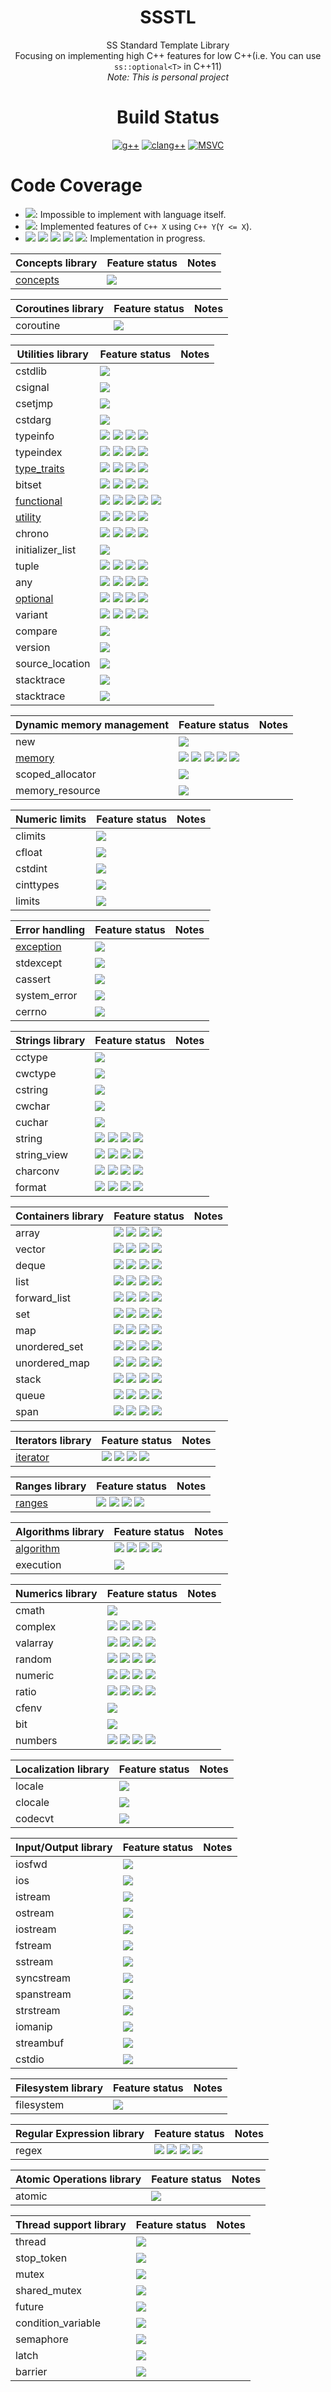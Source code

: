 <div align="center">
  
# SSSTL
SS Standard Template Library  
Focusing on implementing high C++ features for low C++(i.e. You can use `ss::optional<T>` in C++11)  
*Note: This is personal project*

# Build Status
[![g++](https://github.com/lackhole/ssstl/actions/workflows/gcc.yml/badge.svg)](https://github.com/lackhole/ssstl/actions/workflows/gcc.yml)
[![clang++](https://github.com/lackhole/ssstl/actions/workflows/clang.yml/badge.svg)](https://github.com/lackhole/ssstl/actions/workflows/clang.yml)
[![MSVC](https://github.com/lackhole/ssstl/actions/workflows/msvc.yml/badge.svg)](https://github.com/lackhole/ssstl/actions/workflows/msvc.yml)
</div>

# Code Coverage

<!--- 
100%      : brightgreen
75% ~ 100%: green
50% ~ 75% : yellowgreen
25% ~ 50% : yellow
0% ~ 25%  : orange
0%        : red
--->

* ![](https://img.shields.io/badge/not_possible-grey): Impossible to implement with language itself.
* ![](https://img.shields.io/badge/C++X-100%25-brightgreen): Implemented features of `C++ X` using `C++ Y`(`Y <= X`).
* ![](https://img.shields.io/badge/C++N-X%25-green)
  ![](https://img.shields.io/badge/C++N-X%25-yellowgreen)
  ![](https://img.shields.io/badge/C++N-X%25-yellow)
  ![](https://img.shields.io/badge/C++N-X%25-orange)
  ![](https://img.shields.io/badge/C++N-X%25-red): 
  Implementation in progress.

| Concepts library                              | Feature status                                                        | Notes            |
|-----------------------------------------------|-----------------------------------------------------------------------|------------------|
| [concepts](status/concepts.md)                | ![][cpp20007]                                                         |                  |

| Coroutines library                            | Feature status                                                        | Notes            |
|-----------------------------------------------|-----------------------------------------------------------------------|------------------|
| coroutine                                     | ![][cpp20000]                                                         |                  |

| Utilities library                             | Feature status                                                        | Notes            |
|-----------------------------------------------|-----------------------------------------------------------------------|------------------|
| cstdlib                                       | ![][impossib]                                                         |                  |
| csignal                                       | ![][impossib]                                                         |                  |
| csetjmp                                       | ![][impossib]                                                         |                  |
| cstdarg                                       | ![][impossib]                                                         |                  |
| typeinfo                                      | ![][cpp11000] ![][cpp14000] ![][cpp17000] ![][cpp20000]               |                  |
| typeindex                                     | ![][cpp11000] ![][cpp14000] ![][cpp17000] ![][cpp20000]               |                  |
| [type_traits](status/type_traits.md)          | ![][cpp11100] ![][cpp14100] ![][cpp17100] ![][cpp20064]               |                  |
| bitset                                        | ![][cpp11000] ![][cpp14000] ![][cpp17000] ![][cpp20000]               |                  |
| [functional](status/functional.md)            | ![][cpp11063] ![][cpp14100] ![][cpp17020] ![][cpp20000] ![][cpp23100] |                  |
| [utility](status/utility.md)                  | ![][cpp11100] ![][cpp14100] ![][cpp17100] ![][cpp20096]               |                  |
| chrono                                        | ![][cpp11000] ![][cpp14000] ![][cpp17000] ![][cpp20000]               |                  |
| initializer_list                              | ![][impossib]                                                         |                  |
| tuple                                         | ![][cpp11000] ![][cpp14000] ![][cpp17000] ![][cpp20000]               |                  |
| any                                           | ![][cpp11000] ![][cpp14000] ![][cpp17000] ![][cpp20000]               |                  |
| [optional](status/optional.md)                | ![][cpp11300] ![][cpp14200] ![][cpp17100] ![][cpp20000]               |                  |
| variant                                       | ![][cpp11000] ![][cpp14000] ![][cpp17000] ![][cpp20000]               |                  |
| compare                                       | ![][unknown_]                                                         |                  |
| version                                       | ![][unknown_]                                                         |                  |
| source_location                               | ![][impossib]                                                         |                  |
| stacktrace                                    | ![][impossib]                                                         |                  |
| stacktrace                                    | ![][impossib]                                                         |                  |


| Dynamic memory management                     | Feature status                                                        | Notes            |
|-----------------------------------------------|-----------------------------------------------------------------------|------------------|
| new                                           | ![][unknown_]                                                         |                  |
| [memory](status/memory.md)                    | ![][cpp11021] ![][cpp14100] ![][cpp17000] ![][cpp20000] ![][cpp23033] |                  |
| scoped_allocator                              | ![][unknown_]                                                         |                  |
| memory_resource                               | ![][unknown_]                                                         |                  |


| Numeric limits                                | Feature status                                                        | Notes            |
|-----------------------------------------------|-----------------------------------------------------------------------|------------------|
| climits                                       | ![][unknown_]                                                         |                  |
| cfloat                                        | ![][unknown_]                                                         |                  |
| cstdint                                       | ![][unknown_]                                                         |                  |
| cinttypes                                     | ![][unknown_]                                                         |                  |
| limits                                        | ![][unknown_]                                                         |                  |

| Error handling                                | Feature status                                                        | Notes            |
|-----------------------------------------------|-----------------------------------------------------------------------|------------------|
| [exception](status/exception.md)              | ![][unknown_]                                                         |                  |
| stdexcept                                     | ![][unknown_]                                                         |                  |
| cassert                                       | ![][unknown_]                                                         |                  |
| system_error                                  | ![][unknown_]                                                         |                  |
| cerrno                                        | ![][unknown_]                                                         |                  |

| Strings library                               | Feature status                                                        | Notes            |
|-----------------------------------------------|-----------------------------------------------------------------------|------------------|
| cctype                                        | ![][unknown_]                                                         |                  |
| cwctype                                       | ![][unknown_]                                                         |                  |
| cstring                                       | ![][unknown_]                                                         |                  |
| cwchar                                        | ![][unknown_]                                                         |                  |
| cuchar                                        | ![][unknown_]                                                         |                  |
| string                                        | ![][cpp11000] ![][cpp14000] ![][cpp17000] ![][cpp20000]               |                  |
| string_view                                   | ![][cpp11000] ![][cpp14000] ![][cpp17000] ![][cpp20000]               |                  |
| charconv                                      | ![][cpp11000] ![][cpp14000] ![][cpp17000] ![][cpp20000]               |                  |
| format                                        | ![][cpp11000] ![][cpp14000] ![][cpp17000] ![][cpp20000]               |                  |

| Containers library                            | Feature status                                                        | Notes            |
|-----------------------------------------------|-----------------------------------------------------------------------|------------------|
| array                                         | ![][cpp11000] ![][cpp14000] ![][cpp17000] ![][cpp20000]               |                  |
| vector                                        | ![][cpp11000] ![][cpp14000] ![][cpp17000] ![][cpp20000]               |                  |
| deque                                         | ![][cpp11000] ![][cpp14000] ![][cpp17000] ![][cpp20000]               |                  |
| list                                          | ![][cpp11000] ![][cpp14000] ![][cpp17000] ![][cpp20000]               |                  |
| forward_list                                  | ![][cpp11000] ![][cpp14000] ![][cpp17000] ![][cpp20000]               |                  |
| set                                           | ![][cpp11000] ![][cpp14000] ![][cpp17000] ![][cpp20000]               |                  |
| map                                           | ![][cpp11000] ![][cpp14000] ![][cpp17000] ![][cpp20000]               |                  |
| unordered_set                                 | ![][cpp11000] ![][cpp14000] ![][cpp17000] ![][cpp20000]               |                  |
| unordered_map                                 | ![][cpp11000] ![][cpp14000] ![][cpp17000] ![][cpp20000]               |                  |
| stack                                         | ![][cpp11000] ![][cpp14000] ![][cpp17000] ![][cpp20000]               |                  |
| queue                                         | ![][cpp11000] ![][cpp14000] ![][cpp17000] ![][cpp20000]               |                  |
| span                                          | ![][cpp11000] ![][cpp14000] ![][cpp17000] ![][cpp20000]               |                  |

| Iterators library                             | Feature status                                                        | Notes            |
|-----------------------------------------------|-----------------------------------------------------------------------|------------------|
| [iterator](status/iterator.md)                | ![][cpp11007] ![][cpp14000] ![][cpp17000] ![][cpp20002]               |                  |

| Ranges library                                | Feature status                                                        | Notes            |
|-----------------------------------------------|-----------------------------------------------------------------------|------------------|
| [ranges](status/ranges.md)                    | ![][cpp11000] ![][cpp14000] ![][cpp17000] ![][cpp20000]               |                  |

| Algorithms library                            | Feature status                                                        | Notes            |
|-----------------------------------------------|-----------------------------------------------------------------------|------------------|
| [algorithm](status/algorithm.md)              | ![][cpp11003] ![][cpp14000] ![][cpp17000] ![][cpp20000]               |                  |
| execution                                     | ![][unknown_]                                                         |                  |

| Numerics library                              | Feature status                                                        | Notes            |
|-----------------------------------------------|-----------------------------------------------------------------------|------------------|
| cmath                                         | ![][unknown_]                                                         |                  |
| complex                                       | ![][cpp11000] ![][cpp14000] ![][cpp17000] ![][cpp20000]               |                  |
| valarray                                      | ![][cpp11000] ![][cpp14000] ![][cpp17000] ![][cpp20000]               |                  |
| random                                        | ![][cpp11000] ![][cpp14000] ![][cpp17000] ![][cpp20000]               |                  |
| numeric                                       | ![][cpp11000] ![][cpp14000] ![][cpp17000] ![][cpp20000]               |                  |
| ratio                                         | ![][cpp11000] ![][cpp14000] ![][cpp17000] ![][cpp20000]               |                  |
| cfenv                                         | ![][unknown_]                                                         |                  |
| bit                                           | ![][unknown_]                                                         |                  |
| numbers                                       | ![][cpp11000] ![][cpp14000] ![][cpp17000] ![][cpp20000]               |                  |

| Localization library                          | Feature status                                                        | Notes            |
|-----------------------------------------------|-----------------------------------------------------------------------|------------------|
| locale                                        | ![][unknown_]                                                         |                  |
| clocale                                       | ![][unknown_]                                                         |                  |
| codecvt                                       | ![][deprecat]                                                         |                  |

| Input/Output library                          | Feature status                                                        | Notes            |
|-----------------------------------------------|-----------------------------------------------------------------------|------------------|
| iosfwd                                        | ![][unknown_]                                                         |                  |
| ios                                           | ![][unknown_]                                                         |                  |
| istream                                       | ![][unknown_]                                                         |                  |
| ostream                                       | ![][unknown_]                                                         |                  |
| iostream                                      | ![][unknown_]                                                         |                  |
| fstream                                       | ![][unknown_]                                                         |                  |
| sstream                                       | ![][unknown_]                                                         |                  |
| syncstream                                    | ![][unknown_]                                                         |                  |
| spanstream                                    | ![][unknown_]                                                         |                  |
| strstream                                     | ![][deprecat]                                                         |                  |
| iomanip                                       | ![][unknown_]                                                         |                  |
| streambuf                                     | ![][unknown_]                                                         |                  |
| cstdio                                        | ![][impossib]                                                         |                  |

| Filesystem library                            | Feature status                                                        | Notes            |
|-----------------------------------------------|-----------------------------------------------------------------------|------------------|
| filesystem                                    | ![][impossib]                                                         |                  |

| Regular Expression library                    | Feature status                                                        | Notes            |
|-----------------------------------------------|-----------------------------------------------------------------------|------------------|
| regex                                         | ![][cpp11000] ![][cpp14000] ![][cpp17000] ![][cpp20000]               |                  |

| Atomic Operations library                     | Feature status                                                        | Notes            |
|-----------------------------------------------|-----------------------------------------------------------------------|------------------|
| atomic                                        |  ![][unknown_]                                                        |                  |

| Thread support library                        | Feature status                                                        | Notes            |
|-----------------------------------------------|-----------------------------------------------------------------------|------------------|
| thread                                        |  ![][unknown_]                                                        |                  |
| stop_token                                    |  ![][unknown_]                                                        |                  |
| mutex                                         |  ![][unknown_]                                                        |                  |
| shared_mutex                                  |  ![][unknown_]                                                        |                  |
| future                                        |  ![][unknown_]                                                        |                  |
| condition_variable                            |  ![][unknown_]                                                        |                  |
| semaphore                                     |  ![][unknown_]                                                        |                  |
| latch                                         |  ![][unknown_]                                                        |                  |
| barrier                                       |  ![][unknown_]                                                        |                  |


[impossib]: https://img.shields.io/badge/not_possible-grey
[unknown_]: https://img.shields.io/badge/unknown-grey
[deprecat]: https://img.shields.io/badge/deprecated-grey

[cpp11000]: https://img.shields.io/badge/C++11-0%25-red
[cpp11001]: https://img.shields.io/badge/C++11-1%25-orange
[cpp11003]: https://img.shields.io/badge/C++11-3%25-orange
[cpp11005]: https://img.shields.io/badge/C++11-5%25-orange
[cpp11007]: https://img.shields.io/badge/C++11-7%25-orange
[cpp11021]: https://img.shields.io/badge/C++11-21%25-orange
[cpp11063]: https://img.shields.io/badge/C++11-63%25-yellowgreen
[cpp11100]: https://img.shields.io/badge/C++11-100%25-brightgreen
[cpp11200]: https://img.shields.io/badge/C++11-100%25-blue
[cpp11300]: https://img.shields.io/badge/C++11-100%25-blue

[cpp14000]: https://img.shields.io/badge/C++14-0%25-red
[cpp14100]: https://img.shields.io/badge/C++14-100%25-brightgreen
[cpp14200]: https://img.shields.io/badge/C++14-100%25-blue

[cpp17000]: https://img.shields.io/badge/C++17-0%25-red
[cpp17020]: https://img.shields.io/badge/C++17-20%25-orange
[cpp17075]: https://img.shields.io/badge/C++17-75%25-green
[cpp17100]: https://img.shields.io/badge/C++17-100%25-brightgreen
[cpp17200]: https://img.shields.io/badge/C++17-100%25-blue

[cpp20000]: https://img.shields.io/badge/C++20-0%25-red
[cpp20002]: https://img.shields.io/badge/C++20-2%25-orange
[cpp20007]: https://img.shields.io/badge/C++20-7%25-orange
[cpp20064]: https://img.shields.io/badge/C++20-64%25-yellowgreen
[cpp20096]: https://img.shields.io/badge/C++20-96%25-green
[cpp20100]: https://img.shields.io/badge/C++20-100%25-brightgreen
[cpp20200]: https://img.shields.io/badge/C++20-100%25-blue

[cpp23000]: https://img.shields.io/badge/C++23-0%25-red
[cpp23033]: https://img.shields.io/badge/C++23-33%25-yellow
[cpp23100]: https://img.shields.io/badge/C++23-100%25-brightgreen
